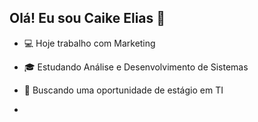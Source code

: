 ## Olá! Eu sou Caike Elias 👋

- 💻 Hoje trabalho com Marketing
- 🎓 Estudando Análise e Desenvolvimento de Sistemas
- 🚀 Buscando uma oportunidade de estágio em TI

- [neon]: https://github-readme-stats.vercel.app/api?username=anuraghazra&show_icons=true&hide=contribs,prs&cache_seconds=86400&theme=neon
